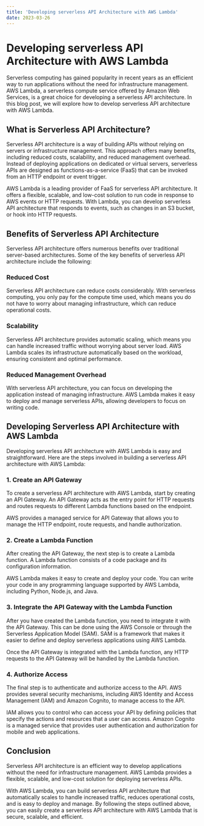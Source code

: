 ```yaml
---
title: 'Developing serverless API Architecture with AWS Lambda'
date: 2023-03-26
---
```


# Developing serverless API Architecture with AWS Lambda

Serverless computing has gained popularity in recent years as an efficient way to run applications without the need for infrastructure management. AWS Lambda, a serverless compute service offered by Amazon Web Services, is a great choice for developing a serverless API architecture. In this blog post, we will explore how to develop serverless API architecture with AWS Lambda.

## What is Serverless API Architecture?

Serverless API architecture is a way of building APIs without relying on servers or infrastructure management. This approach offers many benefits, including reduced costs, scalability, and reduced management overhead. Instead of deploying applications on dedicated or virtual servers, serverless APIs are designed as functions-as-a-service (FaaS) that can be invoked from an HTTP endpoint or event trigger.

AWS Lambda is a leading provider of FaaS for serverless API architecture. It offers a flexible, scalable, and low-cost solution to run code in response to AWS events or HTTP requests. With Lambda, you can develop serverless API architecture that responds to events, such as changes in an S3 bucket, or hook into HTTP requests.

## Benefits of Serverless API Architecture

Serverless API architecture offers numerous benefits over traditional server-based architectures. Some of the key benefits of serverless API architecture include the following:

### Reduced Cost

Serverless API architecture can reduce costs considerably. With serverless computing, you only pay for the compute time used, which means you do not have to worry about managing infrastructure, which can reduce operational costs.

### Scalability

Serverless API architecture provides automatic scaling, which means you can handle increased traffic without worrying about server load. AWS Lambda scales its infrastructure automatically based on the workload, ensuring consistent and optimal performance.

### Reduced Management Overhead

With serverless API architecture, you can focus on developing the application instead of managing infrastructure. AWS Lambda makes it easy to deploy and manage serverless APIs, allowing developers to focus on writing code.

## Developing Serverless API Architecture with AWS Lambda

Developing serverless API architecture with AWS Lambda is easy and straightforward. Here are the steps involved in building a serverless API architecture with AWS Lambda:

### 1. Create an API Gateway

To create a serverless API architecture with AWS Lambda, start by creating an API Gateway. An API Gateway acts as the entry point for HTTP requests and routes requests to different Lambda functions based on the endpoint.

AWS provides a managed service for API Gateway that allows you to manage the HTTP endpoint, route requests, and handle authorization.

### 2. Create a Lambda Function

After creating the API Gateway, the next step is to create a Lambda function. A Lambda function consists of a code package and its configuration information.

AWS Lambda makes it easy to create and deploy your code. You can write your code in any programming language supported by AWS Lambda, including Python, Node.js, and Java.

### 3. Integrate the API Gateway with the Lambda Function

After you have created the Lambda function, you need to integrate it with the API Gateway. This can be done using the AWS Console or through the Serverless Application Model (SAM). SAM is a framework that makes it easier to define and deploy serverless applications using AWS Lambda.

Once the API Gateway is integrated with the Lambda function, any HTTP requests to the API Gateway will be handled by the Lambda function.

### 4. Authorize Access

The final step is to authenticate and authorize access to the API. AWS provides several security mechanisms, including AWS Identity and Access Management (IAM) and Amazon Cognito, to manage access to the API.

IAM allows you to control who can access your API by defining policies that specify the actions and resources that a user can access. Amazon Cognito is a managed service that provides user authentication and authorization for mobile and web applications.

## Conclusion

Serverless API architecture is an efficient way to develop applications without the need for infrastructure management. AWS Lambda provides a flexible, scalable, and low-cost solution for deploying serverless APIs.

With AWS Lambda, you can build serverless API architecture that automatically scales to handle increased traffic, reduces operational costs, and is easy to deploy and manage. By following the steps outlined above, you can easily create a serverless API architecture with AWS Lambda that is secure, scalable, and efficient.
